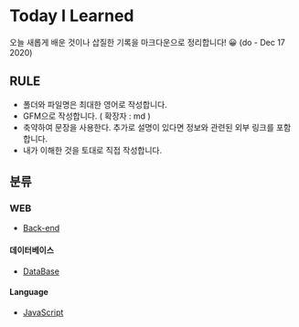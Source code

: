 # Today I Learned

오늘 새롭게 배운 것이나 삽질한 기록을 마크다운으로 정리합니다! 😀 (do - Dec 17 2020)    
  
    
      
## RULE

 - 폴더와 파일명은 최대한 영어로 작성합니다.
 - GFM으로 작성합니다. ( 확장자 : md )
 - 축약하여 문장을 사용한다. 추가로 설명이 있다면 정보와 관련된 외부 링크를 포함합니다.
 - 내가 이해한 것을 토대로 직접 작성합니다.
 
## 분류

### WEB

- [Back-end](https://github.com/honghyunin/TIL/blob/main/web/Backend/Backend.md " ")

#### 데이터베이스

- [DataBase](https://github.com/honghyunin/TIL/blob/main/DataBase/DataBase.md " ")


#### Language
- [JavaScript](https://github.com/honghyunin/TIL/blob/main/language/JavaScript/javascript.md " ")